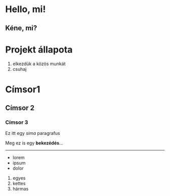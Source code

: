 # Hello, mi!
## Kéne, mi?

# Projekt állapota

1. elkezdük a közös munkát
2. csuhaj

# Címsor1
## Címsor 2
### Címsor 3

Ez itt egy *sima* paragrafus

Meg ez is egy **bekezédés**...

---

- lorem
- ipsum
- dolor

1. egyes
2. kettes
3. hármas

